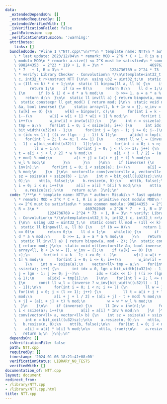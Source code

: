 ```yaml
---
data:
  _extendedDependsOn: []
  _extendedRequiredBy: []
  _extendedVerifiedWith: []
  _isVerificationFailed: false
  _pathExtension: cpp
  _verificationStatusIcon: ':warning:'
  attributes:
    links: []
  bundledCode: "#line 1 \"NTT.cpp\"\n/**\n * template name: NTT\n * author: Misuki\n\
    \ * last update: 2023/12/04\n * remark: MOD = 2^K * C + 1, R is a primitive root\
    \ modulo MOD\n * remark: a.size() <= 2^K must be satisfied\n * some common modulo:\
    \ 998244353  = 2^23 * 119 + 1, R = 3\n *                     469762049  = 2^26\
    \ * 7   + 1, R = 3\n *                     1224736769 = 2^24 * 73  + 1, R = 3\n\
    \ * verify: Library Checker - Convolution\n */\n\ntemplate<int32_t k, int32_t\
    \ c, int32_t r>\nstruct NTT {\n\n  using u32 = uint32_t;\n  static const ll mod\
    \ = (1ll << k) * c + 1;\n\n  static ll binpow(ll a, ll b) {\n    if (b == 0)\n\
    \      return 1;\n    if (a == 0)\n      return 0;\n    ll d = 1;\n    while(b)\
    \ {\n      if (b & 1) d = d * a % mod;\n      b >>= 1, a = a * a % mod;\n    }\n\
    \    return d;\n  }\n\n  static ll inv(ll a) { return binpow(a, mod - 2); }\n\
    \  static constexpr ll get_mod() { return mod; }\n\n  static void ntt(vector<ll>\
    \ &a, bool inverse) {\n    static array<ll, k + 1> w = {}, w_inv = {};\n    if\
    \ (w[k] == 0) {\n      w[k] = binpow(r, c);\n      for(int i = k - 1; i >= 0;\
    \ i--)\n        w[i] = w[i + 1] * w[i + 1] % mod;\n      for(int i = 0; i <= k;\
    \ i++)\n        w_inv[i] = inv(w[i]);\n    }\n    int n = ssize(a);\n    vector<ll>\
    \ tmp = a;\n    for(int i = 0; i < ssize(a); i++) {\n      int idx = 0, lgn =\
    \ bit_width((u32)n) - 1;\n      for(int j = lgn - 1; j >= 0; j--)\n        idx\
    \ = (idx << 1) | ((i >> (lgn - j - 1)) & 1);\n      a[idx] = tmp[i];\n    }\n\n\
    \    for(int l = 2; l <= n; l <<= 1) {\n      const ll w_l = (inverse ? w_inv[bit_width((u32)l)\
    \ - 1] : w[bit_width((u32)l) - 1]);\n\n      for(int i = 0; i < n; i += l) {\n\
    \        ll w = 1;\n        for(int j = 0; j < (l >> 1); j++) {\n          ll\
    \ t = a[i + j + l / 2] * w % mod;\n          a[i + j + l / 2] = (a[i + j] - t\
    \ + mod) % mod;\n          a[i + j] = (a[i + j] + t) % mod;\n          w = w *\
    \ w_l % mod;\n        }\n      }\n    }\n\n    if (inverse) {\n      ll Inv =\
    \ inv(n);\n      for(int i = 0; i < ssize(a); i++)\n        a[i] = a[i] * Inv\
    \ % mod;\n    }\n  }\n\n  vector<ll> conv(vector<ll> a, vector<ll> b) {\n    int\
    \ sz = ssize(a) + ssize(b) - 1;\n    int n = bit_ceil((u32)sz);\n\n    a.resize(n,\
    \ 0);\n    ntt(a, false);\n    b.resize(n, 0);\n    ntt(b, false);\n\n    for(int\
    \ i = 0; i < n; i++)\n      a[i] = a[i] * b[i] % mod;\n\n    ntt(a, true);\n\n\
    \    a.resize(sz);\n\n    return a;\n  }\n};\n"
  code: "/**\n * template name: NTT\n * author: Misuki\n * last update: 2023/12/04\n\
    \ * remark: MOD = 2^K * C + 1, R is a primitive root modulo MOD\n * remark: a.size()\
    \ <= 2^K must be satisfied\n * some common modulo: 998244353  = 2^23 * 119 + 1,\
    \ R = 3\n *                     469762049  = 2^26 * 7   + 1, R = 3\n *       \
    \              1224736769 = 2^24 * 73  + 1, R = 3\n * verify: Library Checker\
    \ - Convolution\n */\n\ntemplate<int32_t k, int32_t c, int32_t r>\nstruct NTT\
    \ {\n\n  using u32 = uint32_t;\n  static const ll mod = (1ll << k) * c + 1;\n\n\
    \  static ll binpow(ll a, ll b) {\n    if (b == 0)\n      return 1;\n    if (a\
    \ == 0)\n      return 0;\n    ll d = 1;\n    while(b) {\n      if (b & 1) d =\
    \ d * a % mod;\n      b >>= 1, a = a * a % mod;\n    }\n    return d;\n  }\n\n\
    \  static ll inv(ll a) { return binpow(a, mod - 2); }\n  static constexpr ll get_mod()\
    \ { return mod; }\n\n  static void ntt(vector<ll> &a, bool inverse) {\n    static\
    \ array<ll, k + 1> w = {}, w_inv = {};\n    if (w[k] == 0) {\n      w[k] = binpow(r,\
    \ c);\n      for(int i = k - 1; i >= 0; i--)\n        w[i] = w[i + 1] * w[i +\
    \ 1] % mod;\n      for(int i = 0; i <= k; i++)\n        w_inv[i] = inv(w[i]);\n\
    \    }\n    int n = ssize(a);\n    vector<ll> tmp = a;\n    for(int i = 0; i <\
    \ ssize(a); i++) {\n      int idx = 0, lgn = bit_width((u32)n) - 1;\n      for(int\
    \ j = lgn - 1; j >= 0; j--)\n        idx = (idx << 1) | ((i >> (lgn - j - 1))\
    \ & 1);\n      a[idx] = tmp[i];\n    }\n\n    for(int l = 2; l <= n; l <<= 1)\
    \ {\n      const ll w_l = (inverse ? w_inv[bit_width((u32)l) - 1] : w[bit_width((u32)l)\
    \ - 1]);\n\n      for(int i = 0; i < n; i += l) {\n        ll w = 1;\n       \
    \ for(int j = 0; j < (l >> 1); j++) {\n          ll t = a[i + j + l / 2] * w %\
    \ mod;\n          a[i + j + l / 2] = (a[i + j] - t + mod) % mod;\n          a[i\
    \ + j] = (a[i + j] + t) % mod;\n          w = w * w_l % mod;\n        }\n    \
    \  }\n    }\n\n    if (inverse) {\n      ll Inv = inv(n);\n      for(int i = 0;\
    \ i < ssize(a); i++)\n        a[i] = a[i] * Inv % mod;\n    }\n  }\n\n  vector<ll>\
    \ conv(vector<ll> a, vector<ll> b) {\n    int sz = ssize(a) + ssize(b) - 1;\n\
    \    int n = bit_ceil((u32)sz);\n\n    a.resize(n, 0);\n    ntt(a, false);\n \
    \   b.resize(n, 0);\n    ntt(b, false);\n\n    for(int i = 0; i < n; i++)\n  \
    \    a[i] = a[i] * b[i] % mod;\n\n    ntt(a, true);\n\n    a.resize(sz);\n\n \
    \   return a;\n  }\n};\n"
  dependsOn: []
  isVerificationFile: false
  path: NTT.cpp
  requiredBy: []
  timestamp: '2024-01-06 18:21:41+08:00'
  verificationStatus: LIBRARY_NO_TESTS
  verifiedWith: []
documentation_of: NTT.cpp
layout: document
redirect_from:
- /library/NTT.cpp
- /library/NTT.cpp.html
title: NTT.cpp
---
```

